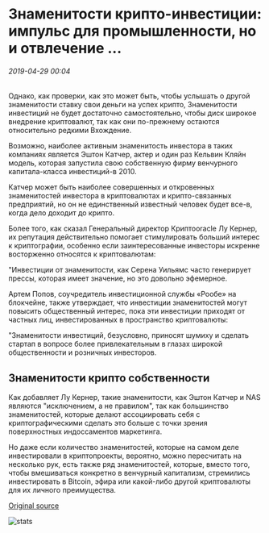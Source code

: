 # Знаменитости крипто-инвестиции: импульс для промышленности, но и отвлечение ...

###### 2019-04-29 00:04

Однако, как проверки, как это может быть, чтобы услышать о другой знаменитости ставку свои деньги на успех крипто, Знаменитости инвестиций не будет достаточно самостоятельно, чтобы диск широкое внедрение криптовалют, так как они по-прежнему остаются относительно редкими Вхождение.

Возможно, наиболее активным знаменитость инвестора в таких компаниях является Эштон Катчер, актер и один раз Кельвин Кляйн модель, которая запустила свою собственную фирму венчурного капитала-класса инвестиций-в 2010.

Катчер может быть наиболее совершенных и откровенных знаменитостей инвестора в криптовалютах и крипто-связанных предприятий, но он не единственный известный человек будет все-в, когда дело доходит до крипто.

Более того, как сказал Генеральный директор Криптоoracle Лу Кернер, их репутация действительно помогает стимулировать больший интерес к криптографии, особенно если заинтересованные инвесторы искренне восторженно относятся к криптовалютам:

"Инвестиции от знаменитости, как Серена Уильямс часто генерирует прессы, которая имеет значение, но это довольно эфемерное.

Артем Попов, соучредитель инвестиционной службы «Рообе» на блокчейне, также утверждает, что инвестиции знаменитостей могут повысить общественный интерес, пока эти инвестиции приходят от частных лиц, инвестированных в пространство криптовалюты:

"Знаменитости инвестиций, безусловно, приносят шумиху и сделать стартап в вопросе более привлекательным в глазах широкой общественности и розничных инвесторов.

## Знаменитости крипто собственности

Как добавляет Лу Кернер, такие знаменитости, как Эштон Катчер и NAS являются "исключением, а не правилом", так как большинство знаменитостей, которые делают ассоциировать себя с криптографическими сделать это больше с точки зрения поверхностных индоссаментов маркетинга.

Но даже если количество знаменитостей, которые на самом деле инвестировали в криптопроекты, вероятно, можно пересчитать на несколько рук, есть также ряд знаменитостей, которые, вместо того, чтобы вмешиваться конкретно в венчурный капитализм, стремились инвестировать в Bitcoin, эфира или какой-либо другой криптовалюты для их личного преимущества.

[Original source](https://cointelegraph.com/news/celebrity-crypto-investments-a-boost-for-the-industry-but-also-a-distraction)

![stats](https://c.statcounter.com/11760860/0/a89fa40b/1/ "stats")
